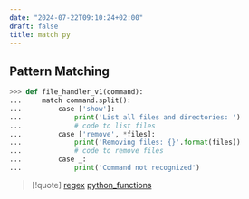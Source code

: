 ```yaml
---
date: "2024-07-22T09:10:24+02:00"
draft: false
title: match py
---
```


## Pattern Matching

``` python
>>> def file_handler_v1(command):
...     match command.split():
...         case ['show']:
...             print('List all files and directories: ')
...             # code to list files
...         case ['remove', *files]:
...             print('Removing files: {}'.format(files))
...             # code to remove files
...         case _:
...             print('Command not recognized')
```

> \[!quote\] [regex](/ZPythonref/regex)
> [python_functions](/ZPythonref/python_functions)
